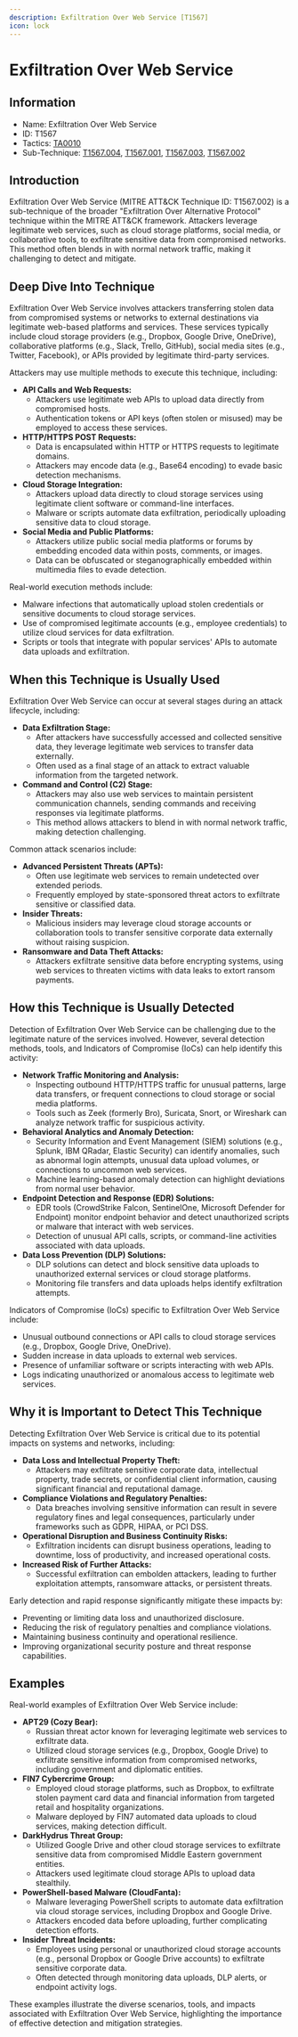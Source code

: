 ```yaml
---
description: Exfiltration Over Web Service [T1567]
icon: lock
---
```


# Exfiltration Over Web Service

## Information

- Name: Exfiltration Over Web Service
- ID: T1567
- Tactics: [TA0010](../TA0010/TA0010.md)
- Sub-Technique: [T1567.004](T1567.004.md), [T1567.001](T1567.001.md), [T1567.003](T1567.003.md), [T1567.002](T1567.002.md)

## Introduction

Exfiltration Over Web Service (MITRE ATT\&CK Technique ID: T1567.002) is a sub-technique of the broader "Exfiltration Over Alternative Protocol" technique within the MITRE ATT\&CK framework. Attackers leverage legitimate web services, such as cloud storage platforms, social media, or collaborative tools, to exfiltrate sensitive data from compromised networks. This method often blends in with normal network traffic, making it challenging to detect and mitigate.

## Deep Dive Into Technique

Exfiltration Over Web Service involves attackers transferring stolen data from compromised systems or networks to external destinations via legitimate web-based platforms and services. These services typically include cloud storage providers (e.g., Dropbox, Google Drive, OneDrive), collaborative platforms (e.g., Slack, Trello, GitHub), social media sites (e.g., Twitter, Facebook), or APIs provided by legitimate third-party services.

Attackers may use multiple methods to execute this technique, including:

- **API Calls and Web Requests:**
  - Attackers use legitimate web APIs to upload data directly from compromised hosts.
  - Authentication tokens or API keys (often stolen or misused) may be employed to access these services.
- **HTTP/HTTPS POST Requests:**
  - Data is encapsulated within HTTP or HTTPS requests to legitimate domains.
  - Attackers may encode data (e.g., Base64 encoding) to evade basic detection mechanisms.
- **Cloud Storage Integration:**
  - Attackers upload data directly to cloud storage services using legitimate client software or command-line interfaces.
  - Malware or scripts automate data exfiltration, periodically uploading sensitive data to cloud storage.
- **Social Media and Public Platforms:**
  - Attackers utilize public social media platforms or forums by embedding encoded data within posts, comments, or images.
  - Data can be obfuscated or steganographically embedded within multimedia files to evade detection.

Real-world execution methods include:

- Malware infections that automatically upload stolen credentials or sensitive documents to cloud storage services.
- Use of compromised legitimate accounts (e.g., employee credentials) to utilize cloud services for data exfiltration.
- Scripts or tools that integrate with popular services' APIs to automate data uploads and exfiltration.

## When this Technique is Usually Used

Exfiltration Over Web Service can occur at several stages during an attack lifecycle, including:

- **Data Exfiltration Stage:**
  - After attackers have successfully accessed and collected sensitive data, they leverage legitimate web services to transfer data externally.
  - Often used as a final stage of an attack to extract valuable information from the targeted network.
- **Command and Control (C2) Stage:**
  - Attackers may also use web services to maintain persistent communication channels, sending commands and receiving responses via legitimate platforms.
  - This method allows attackers to blend in with normal network traffic, making detection challenging.

Common attack scenarios include:

- **Advanced Persistent Threats (APTs):**
  - Often use legitimate web services to remain undetected over extended periods.
  - Frequently employed by state-sponsored threat actors to exfiltrate sensitive or classified data.
- **Insider Threats:**
  - Malicious insiders may leverage cloud storage accounts or collaboration tools to transfer sensitive corporate data externally without raising suspicion.
- **Ransomware and Data Theft Attacks:**
  - Attackers exfiltrate sensitive data before encrypting systems, using web services to threaten victims with data leaks to extort ransom payments.

## How this Technique is Usually Detected

Detection of Exfiltration Over Web Service can be challenging due to the legitimate nature of the services involved. However, several detection methods, tools, and Indicators of Compromise (IoCs) can help identify this activity:

- **Network Traffic Monitoring and Analysis:**
  - Inspecting outbound HTTP/HTTPS traffic for unusual patterns, large data transfers, or frequent connections to cloud storage or social media platforms.
  - Tools such as Zeek (formerly Bro), Suricata, Snort, or Wireshark can analyze network traffic for suspicious activity.
- **Behavioral Analytics and Anomaly Detection:**
  - Security Information and Event Management (SIEM) solutions (e.g., Splunk, IBM QRadar, Elastic Security) can identify anomalies, such as abnormal login attempts, unusual data upload volumes, or connections to uncommon web services.
  - Machine learning-based anomaly detection can highlight deviations from normal user behavior.
- **Endpoint Detection and Response (EDR) Solutions:**
  - EDR tools (CrowdStrike Falcon, SentinelOne, Microsoft Defender for Endpoint) monitor endpoint behavior and detect unauthorized scripts or malware that interact with web services.
  - Detection of unusual API calls, scripts, or command-line activities associated with data uploads.
- **Data Loss Prevention (DLP) Solutions:**
  - DLP solutions can detect and block sensitive data uploads to unauthorized external services or cloud storage platforms.
  - Monitoring file transfers and data uploads helps identify exfiltration attempts.

Indicators of Compromise (IoCs) specific to Exfiltration Over Web Service include:

- Unusual outbound connections or API calls to cloud storage services (e.g., Dropbox, Google Drive, OneDrive).
- Sudden increase in data uploads to external web services.
- Presence of unfamiliar software or scripts interacting with web APIs.
- Logs indicating unauthorized or anomalous access to legitimate web services.

## Why it is Important to Detect This Technique

Detecting Exfiltration Over Web Service is critical due to its potential impacts on systems and networks, including:

- **Data Loss and Intellectual Property Theft:**
  - Attackers may exfiltrate sensitive corporate data, intellectual property, trade secrets, or confidential client information, causing significant financial and reputational damage.
- **Compliance Violations and Regulatory Penalties:**
  - Data breaches involving sensitive information can result in severe regulatory fines and legal consequences, particularly under frameworks such as GDPR, HIPAA, or PCI DSS.
- **Operational Disruption and Business Continuity Risks:**
  - Exfiltration incidents can disrupt business operations, leading to downtime, loss of productivity, and increased operational costs.
- **Increased Risk of Further Attacks:**
  - Successful exfiltration can embolden attackers, leading to further exploitation attempts, ransomware attacks, or persistent threats.

Early detection and rapid response significantly mitigate these impacts by:

- Preventing or limiting data loss and unauthorized disclosure.
- Reducing the risk of regulatory penalties and compliance violations.
- Maintaining business continuity and operational resilience.
- Improving organizational security posture and threat response capabilities.

## Examples

Real-world examples of Exfiltration Over Web Service include:

- **APT29 (Cozy Bear):**
  - Russian threat actor known for leveraging legitimate web services to exfiltrate data.
  - Utilized cloud storage services (e.g., Dropbox, Google Drive) to exfiltrate sensitive information from compromised networks, including government and diplomatic entities.
- **FIN7 Cybercrime Group:**
  - Employed cloud storage platforms, such as Dropbox, to exfiltrate stolen payment card data and financial information from targeted retail and hospitality organizations.
  - Malware deployed by FIN7 automated data uploads to cloud services, making detection difficult.
- **DarkHydrus Threat Group:**
  - Utilized Google Drive and other cloud storage services to exfiltrate sensitive data from compromised Middle Eastern government entities.
  - Attackers used legitimate cloud storage APIs to upload data stealthily.
- **PowerShell-based Malware (CloudFanta):**
  - Malware leveraging PowerShell scripts to automate data exfiltration via cloud storage services, including Dropbox and Google Drive.
  - Attackers encoded data before uploading, further complicating detection efforts.
- **Insider Threat Incidents:**
  - Employees using personal or unauthorized cloud storage accounts (e.g., personal Dropbox or Google Drive accounts) to exfiltrate sensitive corporate data.
  - Often detected through monitoring data uploads, DLP alerts, or endpoint activity logs.

These examples illustrate the diverse scenarios, tools, and impacts associated with Exfiltration Over Web Service, highlighting the importance of effective detection and mitigation strategies.
